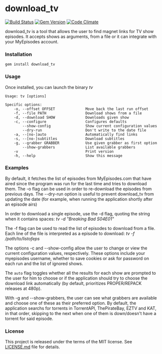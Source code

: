 # download_tv

[![Build Status](https://travis-ci.org/guille/download_tv.svg?branch=master)](https://travis-ci.org/guille/download_tv)
[![Gem Version](https://badge.fury.io/rb/download_tv.svg)](https://badge.fury.io/rb/download_tv)
[![Code Climate](https://codeclimate.com/github/guille/download_tv.svg)](https://codeclimate.com/github/guille/download_tv)

download_tv is a tool that allows the user to find magnet links for TV show episodes. It accepts shows as arguments, from a file or it can integrate with your MyEpisodes account.

### Installation

`gem install download_tv`

### Usage

Once installed, you can launch the binary *tv*

```
Usage: tv [options]

Specific options:
    -o, --offset OFFSET              Move back the last run offset
    -f, --file PATH                  Download shows from a file
    -d, --download SHOW              Downloads given show
    -c, --configure                  Configures defaults
        --show-config                Show current configuration values
        --dry-run                    Don't write to the date file
    -a, --[no-]auto                  Automatically find links
    -s, --[no-]subtitles             Download subtitles
    -g, --grabber GRABBER            Use given grabber as first option
        --show-grabbers              List available grabbers
    -v                               Print version
    -h, --help                       Show this message

```

### Examples

By default, it fetches the list of episodes from MyEpisodes.com that have aired since the program was run for the last time and tries to download them. The -o flag can be used in order to re-download the episodes from previous days. The --dry-run option is useful to prevent download_tv from updating the date (for example, when running the application shortly after an episode airs)

In order to download a single episode, use the -d flag, quoting the string when it contains spaces: *tv -d "Breaking Bad S04E01"*

The -f flag can be used to read the list of episodes to download from a file. Each line of the file is interpreted as a episode to download: *tv -f /path/to/listofeps*

The options -c and --show-config allow the user to change or view the current configuration values, respectively. These options include your myepisodes username, whether to save cookies or ask for password on each run and the list of ignored shows.

The `auto` flag toggles whether all the results for each show are prompted to the user for him to choose or if the application should try to choose the download link automatically (by default, prioritizes PROPER/REPACK releases at 480p).

With -g and --show-grabbers, the user can see what grabbers are available and choose one of these as their preferred option. By default, the application searchs for torrents in TorrentAPI, ThePirateBay, EZTV and KAT, in that order, skipping to the next when one of them is down/doesn't have a torrent for said episode.

### License

This project is released under the terms of the MIT license. See [LICENSE.md](https://github.com/guille/download_tv/blob/master/LICENSE.md) file for details.
